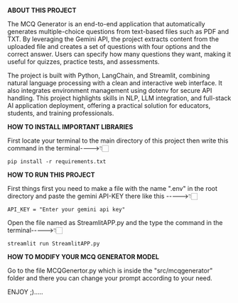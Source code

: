 **ABOUT THIS PROJECT**

The MCQ Generator is an end-to-end application that automatically generates multiple-choice questions from text-based files such as PDF and TXT. By leveraging the Gemini API, the project extracts content from the uploaded file and creates a set of questions with four options and the correct answer. Users can specify how many questions they want, making it useful for quizzes, practice tests, and assessments.

The project is built with Python, LangChain, and Streamlit, combining natural language processing with a clean and interactive web interface. It also integrates environment management using dotenv for secure API handling. This project highlights skills in NLP, LLM integration, and full-stack AI application deployment, offering a practical solution for educators, students, and training professionals.


**HOW TO INSTALL IMPORTANT LIBRARIES**

First locate your terminal to the main directory of this project then write this command in the terminal---->👇🏻

```pip install -r requirements.txt```

**HOW TO RUN THIS PROJECT**

First things first you need to make a file with the name ".env" in the root directory and paste the gemini API-KEY there like this ----->👇🏻

```API_KEY = "Enter your gemini api key"```

Open the file named as StreamlitAPP.py and the type the command in the terminal----->👇🏻

```streamlit run StreamlitAPP.py```

**HOW TO MODIFY YOUR MCQ GENERATOR MODEL**
 
Go to the file MCQGenertor.py which is inside the "src/mcqgenerator" folder and there you can change your prompt according to your need.



ENJOY ;).....